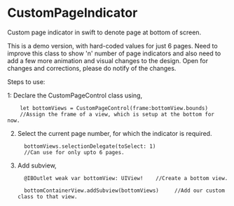 # CustomPageIndicator
Custom page indicator in swift to denote page at bottom of screen.

This is a demo version, with hard-coded values for just 6 pages. Need to improve this class to show 'n' number of page indicators and also need to add a few more animation and visual changes to the design. Open for changes and corrections, please do notify of the changes.

Steps to use:

1: Declare the CustomPageControl class using,

        let bottomViews = CustomPageControl(frame:bottomView.bounds)
        //Assign the frame of a view, which is setup at the bottom for now.

2. Select the current page number, for which the indicator is required.

         bottomViews.selectionDelegate(toSelect: 1)
         //Can use for only upto 6 pages.
         
3. Add subview,

         @IBOutlet weak var bottomView: UIView!    //Create a bottom view.

         bottomContainerView.addSubview(bottomViews)     //Add our custom class to that view.
